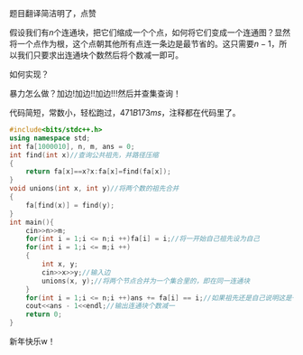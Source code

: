 题目翻译简洁明了，点赞

假设我们有$n$个连通块，把它们缩成一个个点，如何将它们变成一个连通图？显然将一个点作为根，这个点朝其他所有点连一条边是最节省的。这只需要$n-1$，所以我们只要求出连通块个数然后将个数减一即可。

如何实现？

暴力怎么做？加边!加边!!加边!!!然后并查集查询！

代码简短，常数小，轻松跑过，$471B173ms$，注释都在代码里了。

```cpp
#include<bits/stdc++.h>
using namespace std;
int fa[1000010], n, m, ans = 0;
int find(int x)//查询公共祖先，并路径压缩 
{
	return fa[x]==x?x:fa[x]=find(fa[x]);
}
void unions(int x, int y)//将两个数的祖先合并 
{
	fa[find(x)] = find(y);
}
int main(){
	cin>>n>>m;
	for(int i = 1;i <= n;i ++)fa[i] = i;//将一开始自己祖先设为自己 
	for(int i = 1;i <= m;i ++)
	{
		int x, y;
		cin>>x>>y;//输入边 
		unions(x, y);//将两个节点合并为一个集合里的，即在同一连通块 
	}
	for(int i = 1;i <= n;i ++)ans += fa[i] == i;//如果祖先还是自己说明这是一个单独的连通块，答案加一 
	cout<<ans - 1<<endl;//输出连通块个数减一 
	return 0;
}
```

新年快乐w！